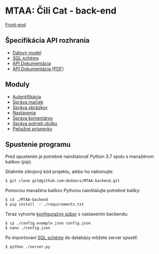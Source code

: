 # MTAA: Čili Cat - back-end

[Front-end](https://github.com/dodancs/MTAA-frontend)

## Špecifikácia API rozhrania
- [Dátový model](data-model.png)
- [SQL schémy](schema/)
- [API Dokumentácia](API.md)
- [API Dokumentácia [PDF]](API.pdf)

## Moduly

- [Autentifikácia](module_auth.py)
- [Správa mačiek](module_cats.py)
- [Správa obrázkov](module_pictures.py)
- [Nastavenia](module_settings.py)
- [Správa komentárov](module_comments.py)
- [Správa potrieb útulku](module_shelterneeds.py)
- [Peňažné príspevky](module_donations.py)





## Spustenie programu

Pred spustením je potrebné nainštalovať Python 3.7 spolu s manažérom balíkov (pip).

Stiahnite zdrojový kód projektu, alebo ho naklonujte:

```bash
$ git clone git@github.com:dodancs/MTAA-backend.git
```

Pomocou manažéra balíkov Pythonu nainštalujte potrebné balíky:

```bash
$ cd ./MTAA-backend
$ pip install -r ./requirements.txt
```

Teraz vytvorte [konfiguračný súbor](config.example.json) s nastavením backendu:

```bash
$ cp ./config.example.json config.json
$ nano ./config.json
```

Po importovaní [SQL schémy](schema/) do databázy môžete server spustiť:

```bash
$ python ./server.py
```

